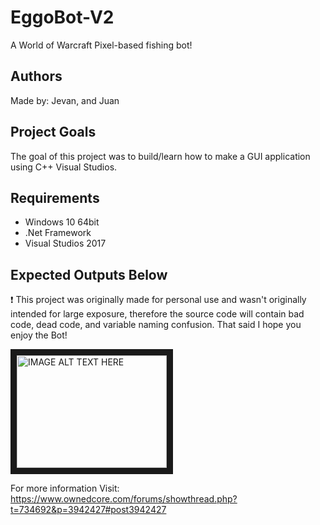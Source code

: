 # EggoBot-V2
A World of Warcraft Pixel-based fishing bot!

## Authors
Made by: Jevan, and Juan

## Project Goals
The goal of this project was to build/learn how to make a GUI application using C++ Visual Studios.

## Requirements
- Windows 10 64bit
- .Net Framework
- Visual Studios 2017

## Expected Outputs Below
:exclamation: This project was originally made for personal use and wasn't originally intended for large exposure, therefore the source code will contain bad code, dead code, and variable naming confusion. That said I hope you enjoy the Bot!

<a href="http://www.youtube.com/watch?feature=player_embedded&v=ZOHQxZvFqOQ
" target="_blank"><img src="http://img.youtube.com/vi/ZOHQxZvFqOQ/0.jpg" 
alt="IMAGE ALT TEXT HERE" width="240" height="180" border="10" /></a>

For more information Visit: 
https://www.ownedcore.com/forums/showthread.php?t=734692&p=3942427#post3942427
